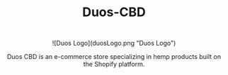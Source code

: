# <p align="center">Duos-CBD</p>
<br />
<div align="center">
![Duos Logo](duosLogo.png "Duos Logo")
<p  align="center">Duos CBD is an e-commerce store specializing in hemp products built on the Shopify platform.</p>
